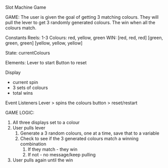 Slot Machine Game

GAME: The user is given the goal of getting 3 matching colours. They will pull the lever to get 3 randomly generated colours. The win when all the colours match.

Constants
Reels: 1-3
Colours: red, yellow, green
WIN: 
    [red, red, red]
    [green, green, green]
    [yellow, yellow, yellow]

State:
currentColours

Elements:
Lever to start
Button to reset

Display
- current spin
- 3 sets of colours
- total wins

Event Listeners
Lever > spins the colours
button > reset/restart


GAME LOGIC:
1. All three displays set to a colour
2. User pulls lever 
    1. Generate a 3 random colours, one at a time, save that to a variable
    2. Check to see if the 3 generated colours match a winning combination
        1. If they match - they win
        2. If not - no message/keep pulling
3. User pulls again until the win